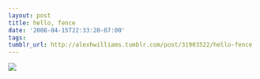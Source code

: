 ```yaml
---
layout: post
title: hello, fence
date: '2008-04-15T22:33:20-07:00'
tags: 
tumblr_url: http://alexhwilliams.tumblr.com/post/31903522/hello-fence
---
```

<img src="http://25.media.tumblr.com/EXq6qISRE7v0l4g8oFcrWhBx_250.jpg"/>
